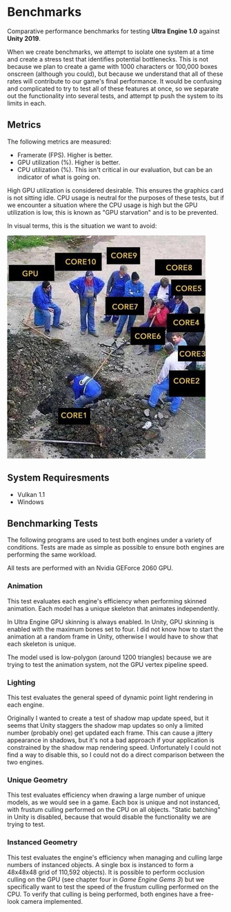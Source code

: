 # Benchmarks #

Comparative performance benchmarks for testing **Ultra Engine 1.0** against **Unity 2019**.

When we create benchmarks, we attempt to isolate one system at a time and create a stress test that identifies potential bottlenecks. This is not because we plan to create a game with 1000 characters or 100,000 boxes onscreen (although you could), but because we understand that all of these rates will contribute to our game's final performance. It would be confusing and complicated to try to test all of these features at once, so we separate out the functionality into several tests, and attempt tp push the system to its limits in each.

## Metrics ##

The following metrics are measured:
- Framerate (FPS). Higher is better.
- GPU utilization (%). Higher is better.
- CPU utilization (%). This isn't critical in our evaluation, but can be an indicator of what is going on.

High GPU utilization is considered desirable. This ensures the graphics card is not sitting idle. CPU usage is neutral for the purposes of these tests, but if we encounter a situation where the CPU usage is high but the GPU utilization is low, this is known as "GPU starvation" and is to be prevented.

In visual terms, this is the situation we want to avoid:

![](EWcn5seXkAEiUnX.jpg)

## System Requiresments ##
- Vulkan 1.1
- Windows

## Benchmarking Tests ##

The following programs are used to test both engines under a variety of conditions. Tests are made as simple as possible to ensure both engines are performing the same workload.

All tests are performed with an Nvidia GEForce 2060 GPU. 

### Animation ###

This test evaluates each engine's efficiency when performing skinned animation. Each model has a unique skeleton that animates independently.

In Ultra Engine GPU skinning is always enabled. In Unity, GPU skinning is enabled with the maximum bones set to four. I did not know how to start the animation at a random frame in Unity, otherwise I would have to show that each skeleton is unique.

The model used is low-polygon (around 1200 triangles) because we are trying to test the animation system, not the GPU vertex pipeline speed.

### Lighting ###

This test evaluates the general speed of dynamic point light rendering in each engine.

Originally I wanted to create a test of shadow map update speed, but it seems that Unity staggers the shadow map updates so only a limited number (probably one) get updated each frame. This can cause a jittery appearance in shadows, but it's not a bad approach if your application is constrained by the shadow map rendering speed. Unfortunately I could not find a way to disable this, so I could not do a direct comparison between the two engines.

### Unique Geometry ###

This test evaluates efficiency when drawing a large number of unique models, as we would see in a game. Each box is unique and not instanced, with frustum culling performed on the CPU on all objects. "Static batching" in Unity is disabled, because that would disable the functionality we are trying to test.

### Instanced Geometry ###

This test evaluates the engine's efficiency when managing and culling large numbers of instanced objects. A single box is instanced to form a 48x48x48 grid of 110,592 objects). It is possible to perform occlusion culling on the GPU (see chapter four in *Game Engine Gems 3*) but we specifically want to test the speed of the frustum culling performed on the CPU. To verify that culling is being performed, both engines have a free-look camera implemented.

